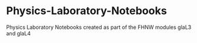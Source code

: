 # Physics-Laboratory-Notebooks
Physics Laboratory Notebooks created as part of the FHNW modules glaL3 and glaL4
